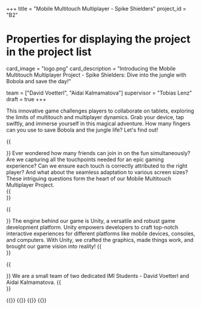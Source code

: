 +++
title = "Mobile Multitouch Multiplayer - Spike Shielders"
project_id = "B2"

# Properties for displaying the project in the project list
card_image = "logo.png"
card_description = "Introducing the Mobile Multitouch Multiplayer Project - Spike Shielders: Dive into the jungle with Bobola and save the day!" 

team = ["David Voetterl", "Aidai Kalmamatova"]
supervisor = "Tobias Lenz"
draft = true
+++

This innovative game challenges players to collaborate on tablets, exploring the limits of multitouch and multiplayer dynamics. 
Grab your device, tap swiftly, and immerse yourself in this magical adventure. How many fingers can you use to save Bobola and the jungle life? Let's find out!

{{<section title="Our Goal">}}
Ever wondered how many friends can join in on the fun simultaneously? Are we capturing all the touchpoints needed for an epic gaming experience? Can we ensure each touch is correctly attributed to the right player? And what about the seamless adaptation to various screen sizes? These intriguing questions form the heart of our Mobile Multitouch Multiplayer Project.  
{{</section>}}

{{<section title="Technology">}}
The engine behind our game is Unity, a versatile and robust game development platform. Unity empowers developers to craft top-notch interactive experiences for different platforms like mobile devices, consoles, and computers. With Unity, we crafted the graphics, made things work, and brought our game vision into reality! 
{{</section>}}


{{<section title="The team">}}
We are a small team of two dedicated IMI Students - David Voetterl and Aidai Kalmamatova. 
{{</section>}} 

{{<gallery>}}
{{<team-member image="david.jpg" name="David Voetterl">}}
{{<team-member image="aidai.jpg" name="Aidai Kalmamatova">}}
{{</gallery>}}

